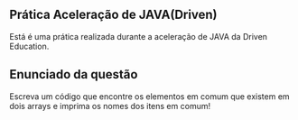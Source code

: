 ## Prática Aceleração de JAVA(Driven)

Está é uma prática realizada durante a aceleração de JAVA da Driven Education.

## Enunciado da questão

Escreva um código que encontre os elementos em comum que existem em dois arrays e imprima os nomes dos itens em comum!
